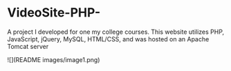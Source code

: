 # VideoSite-PHP-
  A project I developed for one my college courses. This website utilizes PHP, JavaScript, jQuery, MySQL, HTML/CSS, and was hosted on an Apache Tomcat server
  
  ![](README images/image1.png)
